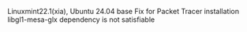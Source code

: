 Linuxmint22.1(xia), Ubuntu 24.04 base
Fix for Packet Tracer installation libgl1-mesa-glx dependency is not satisfiable
